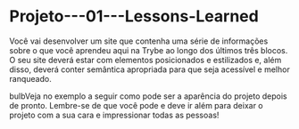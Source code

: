 # Projeto---01---Lessons-Learned
Você vai desenvolver um site que contenha uma série de informações sobre o que você aprendeu aqui na Trybe ao longo dos últimos três blocos. O seu site deverá estar com elementos posicionados e estilizados e, além disso, deverá conter semântica apropriada para que seja acessível e melhor ranqueado.

bulbVeja no exemplo a seguir como pode ser a aparência do projeto depois de pronto. Lembre-se de que você pode e deve ir além para deixar o projeto com a sua cara e impressionar todas as pessoas!

